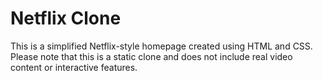 # Netflix Clone

This is a simplified Netflix-style homepage created using HTML and CSS. Please note that this is a static clone and does not include real video content or interactive features.

